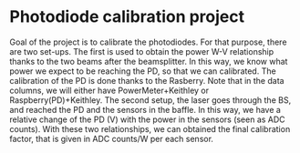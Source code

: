 # Photodiode calibration project

Goal of the project is to calibrate the photodiodes. For that purpose, there are two set-ups. The first is used to obtain the power W-V relationship thanks to the two beams after the beamsplitter. In this way, we know what power we expect to be reaching the PD, so that we can calibrated. The calibration of the PD is done thanks to the Rasberry. Note that in the data columns, we will either have PowerMeter+Keithley or Raspberry(PD)+Keithley. The second setup, the laser goes through the BS, and reached the PD and the sensors in the baffle. In this way, we have a relative change of the PD (V) with the power in the sensors (seen as ADC counts). With these two relationships, we can obtained the final calibration factor, that is given in ADC counts/W per each sensor.
